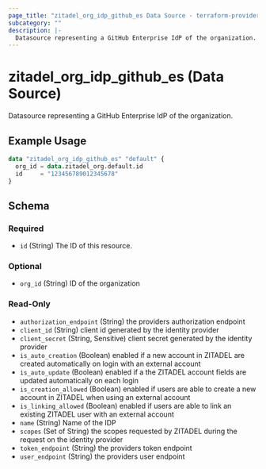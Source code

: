 ```yaml
---
page_title: "zitadel_org_idp_github_es Data Source - terraform-provider-zitadel"
subcategory: ""
description: |-
  Datasource representing a GitHub Enterprise IdP of the organization.
---
```


# zitadel_org_idp_github_es (Data Source)

Datasource representing a GitHub Enterprise IdP of the organization.

## Example Usage

```terraform
data "zitadel_org_idp_github_es" "default" {
  org_id = data.zitadel_org.default.id
  id     = "123456789012345678"
}
```

<!-- schema generated by tfplugindocs -->
## Schema

### Required

- `id` (String) The ID of this resource.

### Optional

- `org_id` (String) ID of the organization

### Read-Only

- `authorization_endpoint` (String) the providers authorization endpoint
- `client_id` (String) client id generated by the identity provider
- `client_secret` (String, Sensitive) client secret generated by the identity provider
- `is_auto_creation` (Boolean) enabled if a new account in ZITADEL are created automatically on login with an external account
- `is_auto_update` (Boolean) enabled if a the ZITADEL account fields are updated automatically on each login
- `is_creation_allowed` (Boolean) enabled if users are able to create a new account in ZITADEL when using an external account
- `is_linking_allowed` (Boolean) enabled if users are able to link an existing ZITADEL user with an external account
- `name` (String) Name of the IDP
- `scopes` (Set of String) the scopes requested by ZITADEL during the request on the identity provider
- `token_endpoint` (String) the providers token endpoint
- `user_endpoint` (String) the providers user endpoint
